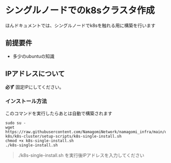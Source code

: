 # シングルノードでのk8sクラスタ作成

ほんドキュメントでは、シングルノードでk8sを触れる用に構築を行います

## 前提要件

- 多少のubuntuの知識

## IPアドレスについて

**必ず** 固定IPにしてください。<br>

### インストール方法

このコマンドを実行したらあとは自動で構築されます

```
sudo su -
wget https://raw.githubusercontent.com/NamagomiNetwork/namagomi_infra/main/onp-k8s/k8s-cluster/setup-scripts/k8s-single-install.sh
chmod +x k8s-single-install.sh
./k8s-single-install.sh
```

> ./k8s-single-install.sh を実行後IPアドレスを入力してください